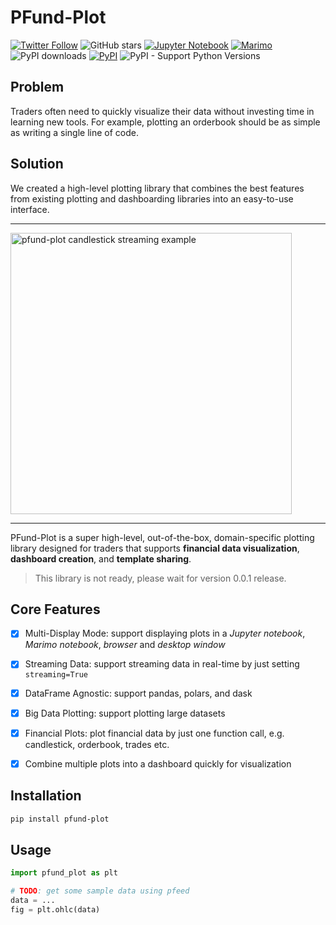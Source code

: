 # PFund-Plot

[![Twitter Follow](https://img.shields.io/twitter/follow/pfund_ai?style=social)](https://x.com/pfund_ai)
![GitHub stars](https://img.shields.io/github/stars/PFund-Software-Ltd/pfund-plot?style=social)
[![Jupyter Notebook](https://img.shields.io/badge/jupyter-notebook-orange?logo=jupyter)](https://jupyter.org)
[![Marimo](https://marimo.io/shield.svg)](https://marimo.io)
![PyPI downloads](https://img.shields.io/pypi/dm/pfund-plot?label=downloads)
[![PyPI](https://img.shields.io/pypi/v/pfund-plot.svg)](https://pypi.org/project/pfund-plot)
![PyPI - Support Python Versions](https://img.shields.io/pypi/pyversions/pfund-plot)

## Problem
Traders often need to quickly visualize their data without investing time in learning new tools.
For example, plotting an orderbook should be as simple as writing a single line of code.

## Solution
We created a high-level plotting library that combines the best features from existing plotting and dashboarding libraries into an easy-to-use interface.

---
<img src="docs/assets/candlestick.gif" alt="pfund-plot candlestick streaming example" width="450">

<!-- <div style="display: flex; justify-content: space-around; align-items: center;">
    <img src="docs/assets/candlestick.gif" alt="pfund-plot streaming example" width="450">
    <img src="docs/assets/orderbook.gif" alt="pfund-plot streaming example" width="450">
</div> -->

---

PFund-Plot is a super high-level, out-of-the-box, domain-specific plotting library designed for traders that supports **financial data visualization**, **dashboard creation**, and **template sharing**.

> This library is not ready, please wait for version 0.0.1 release.

## Core Features
- [x] Multi-Display Mode: support displaying plots in a *Jupyter notebook*, *Marimo notebook*, *browser* and *desktop window*
- [x] Streaming Data: support streaming data in real-time by just setting `streaming=True`
- [x] DataFrame Agnostic: support pandas, polars, and dask
- [x] Big Data Plotting: support plotting large datasets
- [x] Financial Plots: plot financial data by just one function call, e.g. candlestick, orderbook, trades etc.
- [x] Combine multiple plots into a dashboard quickly for visualization


## Installation
```bash
pip install pfund-plot
```


## Usage
```python
import pfund_plot as plt

# TODO: get some sample data using pfeed
data = ...
fig = plt.ohlc(data)
```

